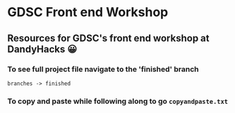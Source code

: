 # GDSC Front end Workshop
## Resources for GDSC's front end workshop at DandyHacks 😀

### To see full project file navigate to the 'finished' branch
`branches -> finished`

### To copy and paste while following along to go `copyandpaste.txt`


